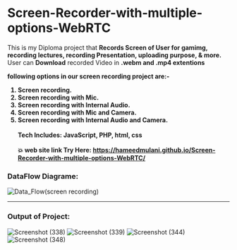 # Screen-Recorder-with-multiple-options-WebRTC
This is my Diploma project that <b>Records Screen of User for gamimg, recording lectures, recording Presentation, uploading purpose, & more.</b>
User can <b>Download</b> recorded Video in <b>.webm and .mp4 extentions</b> <br>

 <b>following options in our screen recording project are:-
1. Screen recording.
2. Screen recording with Mic.
3. Screen recording with Internal Audio.
4. Screen recording with Mic and Camera.
5. Screen recording with Internal Audio and Camera.
<br><br>Tech Includes: JavaScript, PHP, html, css<br>
<br>	:boom: web site link Try Here: https://hameedmulani.github.io/Screen-Recorder-with-multiple-options-WebRTC/ 
</b>

### DataFlow Diagrame:
![Data_Flow(screen recording)](https://user-images.githubusercontent.com/55029779/127729493-ff40737b-e81c-4747-8249-588cb0f160c9.jpg)
<hr></hr>

### Output of Project:

![Screenshot (338)](https://user-images.githubusercontent.com/55029779/127729546-9c0c4f03-6eec-4499-b61b-5626c8f7ff06.png)
![Screenshot (339)](https://user-images.githubusercontent.com/55029779/127729547-2d23e8e3-7092-4b2b-ae72-4c8ff8a09d46.png)
![Screenshot (344)](https://user-images.githubusercontent.com/55029779/127729551-f2048cc9-0d0f-46ec-ab3f-acec3bb481a5.png)
![Screenshot (348)](https://user-images.githubusercontent.com/55029779/127729552-e82320f9-4b85-4538-8cf9-ea7fb59c7ff4.png)





